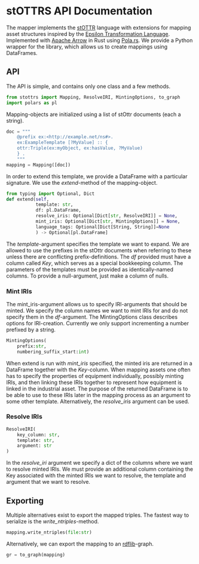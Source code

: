 # stOTTRS API Documentation

The mapper implements the [stOTTR](https://dev.spec.ottr.xyz/stOTTR/) language with extensions for mapping asset structures inspired by the [Epsilon Transformation Language](https://www.eclipse.org/epsilon/doc/etl/). 
Implemented with [Apache Arrow](https://arrow.apache.org/) in Rust using [Pola.rs](https://www.pola.rs/). 
We provide a Python wrapper for the library, which allows us to create mappings using DataFrames. 

## API
The API is simple, and contains only one class and a few methods.
```python
from stottrs import Mapping, ResolveIRI, MintingOptions, to_graph
import polars as pl
```

Mapping-objects are initialized using a list of stOttr documents (each a string). 
```python
doc = """
    @prefix ex:<http://example.net/ns#>.
    ex:ExampleTemplate [?MyValue] :: {
    ottr:Triple(ex:myObject, ex:hasValue, ?MyValue)
    } .
    """
mapping = Mapping([doc])
```

In order to extend this template, we provide a DataFrame with a particular signature.
We use the _extend_-method of the mapping-object.

```python
from typing import Optional, Dict
def extend(self, 
           template: str,
           df: pl.DataFrame,
           resolve_iris: Optional[Dict[str, ResolveIRI]] = None,
           mint_iris: Optional[Dict[str, MintingOptions]] = None,
           language_tags: Optional[Dict[String, String]]=None
           ) -> Optional[pl.DataFrame]
```
The _template_-argument specifies the template we want to expand. 
We are allowed to use the prefixes in the stOttr documents when referring to these unless there are conflicting prefix-definitions. 
The _df_ provided must have a column called _Key_, which serves as a special bookkeeping column. 
The parameters of the templates must be provided as identically-named columns. To provide a null-argument, just make a column of nulls.

### Mint IRIs
The mint_iris-argument allows us to specify IRI-arguments that should be minted. 
We specify the column names we want to mint IRIs for and do not specify them in the _df_-argument.
The MintingOptions class describes options for IRI-creation. 
Currently we only support incrementing a number prefixed by a string.
```python
MintingOptions(
    prefix:str, 
    numbering_suffix_start:int)
```
When extend is run with _mint_iris_ specified, the minted iris are returned in a DataFrame together with the _Key_-column. 
When mapping assets one often has to specify the properties of equipment individually, possibly minting IRIs, and then linking these IRIs together to represent how equipment is linked in the industrial asset. 
The purpose of the returned DataFrame is to be able to use to these IRIs later in the mapping process as an argument to some other template.
Alternatively, the _resolve_iris_ argument can be used.

### Resolve IRIs
```python
ResolveIRI(
    key_column: str,
    template: str,
    argument: str
)
```
In the _resolve_iri_ argument we specify a dict of the columns where we want to resolve minted IRIs.
We must provide an additional column containing the Key associated with the minted IRIs we want to resolve, the template and argument that we want to resolve.

## Exporting
Multiple alternatives exist to export the mapped triples. The fastest way to serialize is the _write_ntriples_-method.
```python
mapping.write_ntriples(file:str)
```

Alternatively, we can export the mapping to an [rdflib](https://rdflib.readthedocs.io/en/stable/)-graph. 

```python
gr = to_graph(mapping)
```
